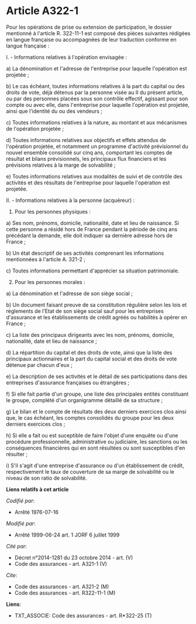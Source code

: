 # Article A322-1

Pour les opérations de prise ou extension de participation, le dossier mentionné à l'article R. 322-11-1 est composé des
pièces suivantes rédigées en langue française ou accompagnées de leur traduction conforme en langue française :

I. - Informations relatives à l'opération envisagée :

a) La dénomination et l'adresse de l'entreprise pour laquelle l'opération est projetée ;

b) Le cas échéant, toutes informations relatives à la part du capital ou des droits de vote, déjà détenus par la personne
visée au II du présent article, ou par des personnes placées sous son contrôle effectif, agissant pour son compte ou avec
elle, dans l'entreprise pour laquelle l'opération est projetée, ainsi que l'identité du ou des vendeurs ;

c) Toutes informations relatives à la nature, au montant et aux mécanismes de l'opération projetée ;

d) Toutes informations relatives aux objectifs et effets attendus de l'opération projetée, et notamment un programme
d'activité prévisionnel du nouvel ensemble consolidé sur cinq ans, comportant les comptes de résultat et bilans
prévisionnels, les principaux flux financiers et les prévisions relatives à la marge de solvabilité ;

e) Toutes informations relatives aux modalités de suivi et de contrôle des activités et des résultats de l'entreprise pour
laquelle l'opération est projetée.

II. - Informations relatives à la personne (acquéreur) :

1. Pour les personnes physiques :

a) Ses nom, prénoms, domicile, nationalité, date et lieu de naissance. Si cette personne a résidé hors de France pendant la
période de cinq ans précédant la demande, elle doit indiquer sa dernière adresse hors de France ;

b) Un état descriptif de ses activités comprenant les informations mentionnées à l'article A. 321-2 ;

c) Toutes informations permettant d'apprécier sa situation patrimoniale.

2. Pour les personnes morales :

a) La dénomination et l'adresse de son siège social ;

b) Un document faisant preuve de sa constitution régulière selon les lois et réglements de l'Etat de son siège social sauf
pour les entreprises d'assurance et les établissements de crédit agréés ou habilités à opérer en France ;

c) La liste des principaux dirigeants avec les nom, prénoms, domicile, nationalité, date et lieu de naissance ;

d) La répartition du capital et des droits de vote, ainsi que la liste des principaux actionnaires et la part du capital
social et des droits de vote détenue par chacun d'eux ;

e) La description de ses activités et le détail de ses participations dans des entreprises d'assurance françaises ou
étrangères ;

f) Si elle fait partie d'un groupe, une liste des principales entités constituant le groupe, complété d'un organigramme
détaillé de sa structure ;

g) Le bilan et le compte de résultats des deux derniers exercices clos ainsi que, le cas échéant, les comptes consolidés du
groupe pour les deux derniers exercices clos ;

h) Si elle a fait ou est suceptible de faire l'objet d'une enquête ou d'une procédure professionnelle, administrative ou
judiciaire, les sanctions ou les conséquences financières qui en sont résultées ou sont susceptibles d'en résulter ;

i) S'il s'agit d'une entreprise d'assurance ou d'un établissement de crédit, respectivement le taux de couverture de sa marge
de solvabilité ou le niveau de son ratio de solvabilité.

**Liens relatifs à cet article**

_Codifié par_:

  - Arrêté 1976-07-16

_Modifié par_:

  - Arrêté 1999-06-24 art. 1 JORF 6 juillet 1999

_Cité par_:

  - Décret n°2014-1281 du 23 octobre 2014 - art. (V)
  - Code des assurances - art. A321-1 (V)

_Cite_:

  - Code des assurances - art. A321-2 (M)
  - Code des assurances - art. R322-11-1 (M)

**Liens**:

  - TXT_ASSOCIE: Code des assurances - art. R*322-25 (T)
